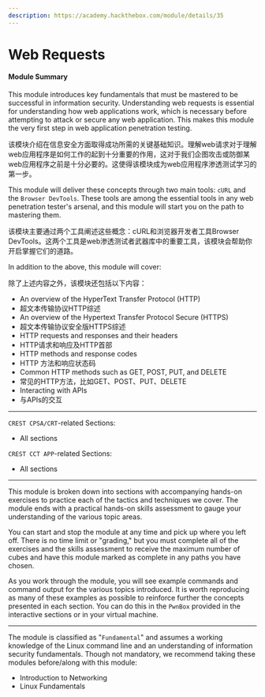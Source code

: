 ```yaml
---
description: https://academy.hackthebox.com/module/details/35
---
```


# Web Requests

#### Module Summary

This module introduces key fundamentals that must be mastered to be successful in information security. Understanding web requests is essential for understanding how web applications work, which is necessary before attempting to attack or secure any web application. This makes this module the very first step in web application penetration testing.

该模块介绍在信息安全方面取得成功所需的关键基础知识。理解web请求对于理解web应用程序是如何工作的起到十分重要的作用，这对于我们企图攻击或防御某web应用程序之前是十分必要的。这使得该模块成为web应用程序渗透测试学习的第一步。

This module will deliver these concepts through two main tools: `cURL` and the `Browser DevTools`. These tools are among the essential tools in any web penetration tester's arsenal, and this module will start you on the path to mastering them.

该模块主要通过两个工具阐述这些概念：cURL和浏览器开发者工具Browser DevTools。这两个工具是web渗透测试者武器库中的重要工具，该模块会帮助你开启掌握它们的道路。

In addition to the above, this module will cover:

除了上述内容之外，该模块还包括以下内容：

* An overview of the HyperText Transfer Protocol (HTTP)
* 超文本传输协议HTTP综述
* An overview of the Hypertext Transfer Protocol Secure (HTTPS)
* 超文本传输协议安全版HTTPS综述
* HTTP requests and responses and their headers
* HTTP请求和响应及HTTP首部
* HTTP methods and response codes
* HTTP 方法和响应状态码
* Common HTTP methods such as GET, POST, PUT, and DELETE
* 常见的HTTP方法，比如GET、POST、PUT、DELETE
* Interacting with APIs
* 与APIs的交互

***

`CREST CPSA/CRT`-related Sections:

* All sections

`CREST CCT APP`-related Sections:

* All sections

***

This module is broken down into sections with accompanying hands-on exercises to practice each of the tactics and techniques we cover. The module ends with a practical hands-on skills assessment to gauge your understanding of the various topic areas.

You can start and stop the module at any time and pick up where you left off. There is no time limit or "grading," but you must complete all of the exercises and the skills assessment to receive the maximum number of cubes and have this module marked as complete in any paths you have chosen.

As you work through the module, you will see example commands and command output for the various topics introduced. It is worth reproducing as many of these examples as possible to reinforce further the concepts presented in each section. You can do this in the `PwnBox` provided in the interactive sections or in your virtual machine.

***

The module is classified as "`Fundamental`" and assumes a working knowledge of the Linux command line and an understanding of information security fundamentals. Though not mandatory, we recommend taking these modules before/along with this module:

* Introduction to Networking
* Linux Fundamentals
